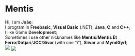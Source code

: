 # Mentis

Hi, i am **João**;
<br>
I program in **Freebasic**, **Visual Basic** (.NET), **Java**, **C** and **C++**;
<br>
I like Game **Development**;
<br>
Sometimes i use other nicknames like **Mentis**/**Mentis Et Ferro**/**Dotjari**/**JCC**/**Sivar** (with one "i"), **Siivar** and **MyndGyrl**;
<br>
<img src='https://github-readme-stats.vercel.app/api?username=MentisEt&&show_icons=true&title_color=ffffff&icon_color=bb2acf&text_color=daf7dc&bg_color=151515'>
<img align="center" src="https://github-readme-stats.vercel.app/api/top-langs/?username=MentisEt&theme=light&hide_langs_below=1" />

